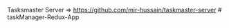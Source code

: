 Tasksmaster Server => https://github.com/mir-hussain/taskmaster-server
#   t a s k M a n a g e r - R e d u x - A p p  
 